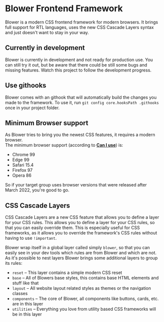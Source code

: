 # Blower Frontend Framework

Blower is a modern CSS frontend framework for modern browsers. It brings full support for RTL languages, uses the new CSS Cascade Layers syntax and just doesn't want to stay in your way.

## Currently in development
Blower is currently in development and not ready for production use. You can still try it out, but be aware that there could be still some bugs and missing features. Watch this project to follow the development progress.	

## Use githooks
Blower comes with an githook that will automatically build the changes you made to the framework. To use it, run `git config core.hooksPath .githooks` once in your project folder.

## Minimum Browser support
As Blower tries to bring you the newest CSS features, it requires a modern browser.  
The minimum browser support (according to **[Can I use](https://caniuse.com/css-cascade-layers)**) is:

* Chrome 99
* Edge 99
* Safari 15.4
* Firefox 97
* Opera 86

So if your target group uses browser versions that were released after March 2022, you're good to go.

## CSS Cascade Layers
CSS Cascade Layers are a new CSS feature that allows you to define a layer for your CSS rules. This allows you to define a layer for your CSS rules, so that you can easily override them. This is especially useful for CSS frameworks, as it allows you to override the framework's CSS rules without having to use `!important`. 

Blower wrap itself in a global layer called simply `blower`, so that you can easily see in your dev tools which rules are from Blower and which are not. As it's possible to nest layers Blower brings some additional layers to group its rules:
* `reset` – This layer contains a simple modern CSS reset 
* `base` – All of Blowers base styles, this contains base HTML elements and stuff like that
* `layout` – All website layout related styles as themes or the navigation classes
* `components` – The core of Blower, all components like buttons, cards, etc. are in this layer
* `utilities` – Everything you love from utility based CSS frameworks will be in this layer

